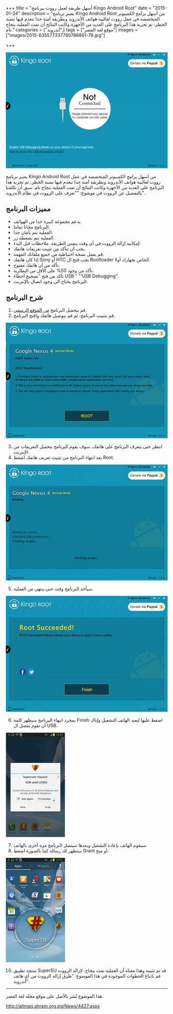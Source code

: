+++
title = "أسهل طريقة لعمل رووت ببرنامج Kingo Android Root"
date = "2015-01-24"
description = "يعتبر برنامج Kingo Android Root من أسهل برامج الكمبيوتر المتخصصة في عمل رووت لغالبية هواتف الأندرويد وبطريقة آمنة جدا تنعدم فيها نسبة الخطر، تم تجربة هذا البرنامج على العديد من الأجهزة وكانت النتائج أن تمت العملية بنجاح تام."
categories = ["أندرويد",]
tags = ["موقع لغة العصر"]
images = ["images/2015-635577337780786861-78.jpg"]

+++


![1](images/2015-635577337780786861-78.jpg)

يعتبر برنامج Kingo Android Root من أسهل برامج الكمبيوتر المتخصصة في عمل رووت لغالبية هواتف الأندرويد وبطريقة آمنة جدا تنعدم فيها نسبة الخطر، تم تجربة هذا البرنامج على العديد من الأجهزة وكانت النتائج أن تمت العملية بنجاح تام.
سبق أن تكلمنا بالتفصيل عن الرووت في موضوع: ""تعرف على الرووت في نظام الأندرويد".

## مميزات البرنامج

* يدعم مجموعة كبيرة جدا من الهواتف.
* البرنامج مجانا تماما.
* العملية تتم بأمان جدا.
* العملية تتم بضغطة زر.
* إمكانية إزالة الرووت في أي وقت بنفس الطريقة.
ملاحظات قبل البدء:
* يجب أن تتأكد من تثبيت تعريفات هاتفك.
* قم بعمل نسخة احتياطية من جميع ملفاتك المهمة.
* إذا كان هاتفك Sony أو HTC يجب فتح ال Bootloader الخاص بجهازك أولا.
* تأكد من أن هاتفك مفتوح.
* تأكد من وجود 50% على الأقل من البطارية.
* تأكد من فتح "تصحيح أخطاء USB " "‘USB Debugging".
* البرنامج يحتاج الى وجود اتصال بالإنترنت.
## شرح البرنامج

1. قم بتحميل البرنامج [من الموقع الرسمي](http://www.kingoapp.com/).
2. قم بتثبيت البرنامج، ثم قم بتوصيل هاتفك وافتح البرنامج.

![2](images/2015-635577337971410641-141.jpg)

3. انتظر حتى يتعرف البرنامج على هاتفك، سوف يقوم البرنامج بتحميل التعريفات من الإنترنت.
4. بعد انتهاء البرنامج من تثبيت تعريف هاتفك اضغط Root.

![3](images/2015-635577338727343303-734.jpg)

5. سيأخذ البرنامج وقت حتى ينتهي من العملية.

![4](images/2015-635577339749524261-952.jpg)

 6. بمجرد انتهاء البرنامج سيظهر كلمة Finish اضغط عليها ليعيد الهاتف التشغيل وإياك أن تقوم بفصل ال USB.

![5](images/2015-635577339966710371-671.png)

7. سيقوم الهاتف بإعادة التشغيل وبعدها سيتصل البرنامج مرة أخرى بالهاتف.
9. ستظهر لك رسالة كما بالصورة اضغط Grant أو منح.

![6](images/2015-635577340334833015-483.png)

10. ستجد تطبيق SuperSU قد تم تثبيته وهذا معناه أن العملية تمت بنجاح.
لإزالة الرووت قم باتباع الخطوات الموجودة في هذا الموضوع: "طرق إزالة الرووت من أي هاتف أندرويد".

---
هذا الموضوع نٌشر باﻷصل على موقع مجلة لغة العصر.

http://aitmag.ahram.org.eg/News/4427.aspx